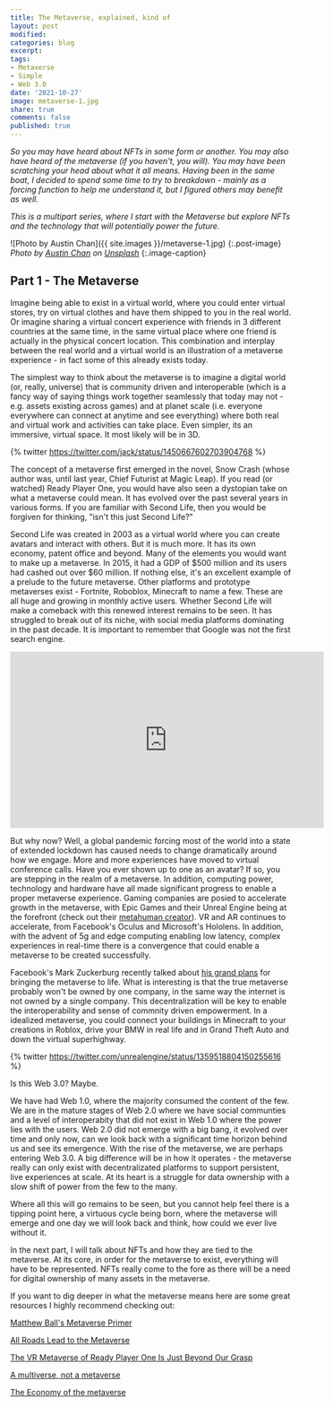 ```yaml
---
title: The Metaverse, explained, kind of
layout: post
modified: 
categories: blog
excerpt:
tags:
- Metaverse
- Simple
- Web 3.0
date: '2021-10-27'
image: metaverse-1.jpg
share: true
comments: false
published: true
---
```


*So you may have heard about NFTs in some form or another. You may also have heard of the metaverse (if you haven't, you will). You may have been scratching your head about what it all means. Having been in the same boat, I decided to spend some time to try to breakdown - mainly as a forcing function to help me understand it, but I figured others may benefit as well.*

*This is a multipart series, where I start with the Metaverse but explore NFTs and the technology that will potentially power the future.*
<!--more-->

![Photo by Austin Chan]({{ site.images }}/metaverse-1.jpg)
{:.post-image}
*Photo by <a href="https://unsplash.com/@austinchan?utm_source=unsplash&utm_medium=referral&utm_content=creditCopyText">Austin Chan</a> on <a href="https://unsplash.com/s/photos/other-worldly?utm_source=unsplash&utm_medium=referral&utm_content=creditCopyText">Unsplash</a>*
{:.image-caption}

## Part 1 - The Metaverse

Imagine being able to exist in a virtual world, where you could enter virtual stores, try on virtual clothes and have them shipped to you in the real world. Or imagine sharing a virtual concert experience with friends in 3 different countries at the same time, in the same virtual place where one friend is actually in the physical concert location. This combination and interplay between the real world and a virtual world is an illustration of a metaverse experience - in fact some of this already exists today.

The simplest way to think about the metaverse is to imagine a digital world (or, really, universe) that is community driven and interoperable (which is a fancy way of saying things work together seamlessly that today may not - e.g. assets existing across games) and at planet scale (i.e. everyone everywhere can connect at anytime and see everything) where both real and virtual work and activities can take place. Even simpler, its an immersive, virtual space. It most likely will be in 3D.

{% twitter https://twitter.com/jack/status/1450667602703904768 %}

The concept of a metaverse first emerged in the novel, Snow Crash (whose author was, until last year, Chief Futurist at Magic Leap). If you read (or watched) Ready Player One, you would have also seen a dystopian take on what a metaverse could mean. It has evolved over the past several years in various forms. If you are familiar with Second Life, then you would be forgiven for thinking, "isn't this just Second Life?" 

Second Life was created in 2003 as a virtual world where you can create avatars and interact with others. But it is much more. It has its own economy, patent office and beyond. Many of the elements you would want to make up a metaverse. In 2015, it had a GDP of $500 million and its users had cashed out over $60 million. If nothing else, it's an excellent example of a prelude to the future metaverse. Other platforms and prototype metaverses exist - Fortnite, Roboblox, Minecraft to name a few. These are all huge and growing in monthly active users. Whether Second Life will make a comeback with this renewed interest remains to be seen. It has struggled to break out of its niche, with social media platforms dominating in the past decade. It is important to remember that Google was not the first search engine.

<div class="iframe_container">
  <iframe width="560" height="315" src="https://www.youtube.com/embed/lDWOpts_Z3o" frameborder="0" allowfullscreen="allowfullscreen"></iframe>
</div>

But why now? Well, a global pandemic forcing most of the world into a state of extended lockdown has caused needs to change dramatically around how we engage. More and more experiences have moved to virtual conference calls. Have you ever shown up to one as an avatar? If so, you are stepping in the realm of a metaverse. In addition, computing power, technology and hardware have all made significant progress to enable a proper metaverse experience. Gaming companies are posied to accelerate growth in the metaverse, with Epic Games and their Unreal Engine being at the forefront (check out their [metahuman creator](https://www.unrealengine.com/en-US/digital-humans)). VR and AR continues to accelerate, from Facebook's Oculus and Microsoft's Hololens. In addition, with the advent of 5g and edge computing enabling low latency, complex experiences in real-time there is a convergence that could enable a metaverse to be created successfully. 

Facebook's Mark Zuckerburg recently talked about [his grand plans](https://www.cnet.com/features/mark-zuckerberg-on-facebook-vr-future-new-sensors-on-quest-pro-fitness-and-a-metaverse-for-work/) for bringing the metaverse to life. What is interesting is that the true metaverse probably won't be owned by one company, in the same way the internet is not owned by a single company. This decentralization will be key to enable the interoperability and sense of commnity driven empowerment. In a idealized metaverse, you could connect your buildings in Minecraft to your creations in Roblox, drive your BMW in real life and in Grand Theft Auto and down the virtual superhighway.

{% twitter https://twitter.com/unrealengine/status/1359518804150255616 %}

Is this Web 3.0? Maybe. 

We have had Web 1.0, where the majority consumed the content of the few. We are in the mature stages of Web 2.0 where we have social communties and a level of interoperabity that did not exist in Web 1.0 where the power lies with the users. Web 2.0 did not emerge with a big bang, it evolved over time and only now, can we look back with a significant time horizon behind us and see its emergence. With the rise of the metaverse, we are perhaps entering Web 3.0. A big difference will be in how it operates - the metaverse really can only exist with decentralizated platforms to support persistent, live experiences at scale. At its heart is a struggle for data ownership with a slow shift of power from the few to the many.

Where all this will go remains to be seen, but you cannot help feel there is a tipping point here, a virtuous cycle being born, where the metaverse will emerge and one day we will look back and think, how could we ever live without it.

In the next part, I will talk about NFTs and how they are tied to the metaverse. At its core, in order for the metaverse to exist, everything will have to be represented. NFTs really come to the fore as there will be a need for digital ownership of many assets in the metaverse.

If you want to dig deeper in what the metaverse means here are some great resources I highly recommend checking out:

[Matthew Ball's Metaverse Primer](https://www.matthewball.vc/the-metaverse-primer)

[All Roads Lead to the Metaverse](https://www.dentsu.com/us/en/blog/all-roads-lead-to-the-metaverse)

[The VR Metaverse of Ready Player One Is Just Beyond Our Grasp](https://www.wired.com/story/ready-player-one-vr-metaverse/)

[A multiverse, not a metaverse](https://techcrunch.com/2020/02/25/virtual-worlds-intro/)

[The Economy of the metaverse](https://medium.com/gamemakers/the-economy-of-the-metaverse-interview-with-epic-ceo-tim-sweeney-1822eed01ddf) 
